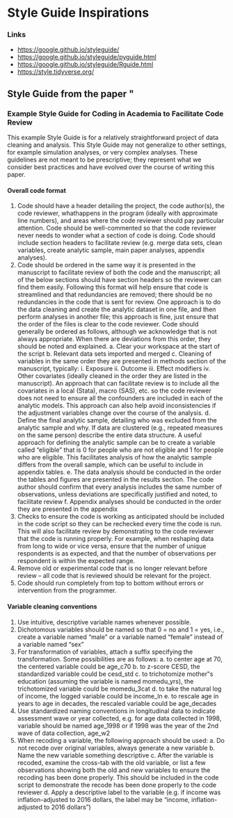 # Style Guide Inspirations

### Links

* https://google.github.io/styleguide/
* https://google.github.io/styleguide/pyguide.html
* https://google.github.io/styleguide/Rguide.html
* https://style.tidyverse.org/


## Style Guide from the paper "

### Example Style Guide for Coding in Academia to Facilitate Code Review
This example Style Guide is for a relatively straightforward project of data cleaning and analysis. This
Style Guide may not generalize to other settings, for example simulation analyses, or very complex
analyses. These guidelines are not meant to be prescriptive; they represent what we consider best
practices and have evolved over the course of writing this paper.

#### Overall code format

 1. Code should have a header detailing the project, the code author(s), the code reviewer, whathappens in the program (ideally with approximate line numbers), and areas where the code reviewer should pay particular attention. Code should be well-commented so that the code reviewer never needs to wonder what a section of code is doing. Code should include section headers to facilitate review (e.g. merge data sets, clean variables, create analytic sample, main paper analyses, appendix analyses).
 2. Code should be ordered in the same way it is presented in the manuscript to facilitate review of both the code and the manuscript; all of the below sections should have section headers so the reviewer can find them easily. Following this format will help ensure that code is streamlined and that redundancies are removed; there should be no redundancies in the code that is sent for review. One approach is to do the data cleaning and create the analytic dataset in one file, and then perform analyses in another file; this approach is fine, just ensure that the order of the files is clear to the code reviewer. Code should generally be ordered as follows, although we acknowledge that is not always appropriate. When there are deviations from this order, they should be noted and explained.
  a. Clear your workspace at the start of the script
  b. Relevant data sets imported and merged
  c. Cleaning of variables in the same order they are presented in methods section of the manuscript, typically:
   i. Exposure
   ii. Outcome
   iii. Effect modifiers
   iv. Other covariates (ideally cleaned in the order they are listed in the manuscript). An approach that can facilitate review is to include all the covariates in a local (Stata), macro (SAS), etc. so the code reviewer does not need to ensure all the confounders are included in each of the analytic models. This approach can also help avoid inconsistencies if the adjustment variables change over the course of the analysis. 
  d. Define the final analytic sample, detailing who was excluded from the analytic sample and why. If data are clustered (e.g., repeated measures on the same person) describe the entire data structure. A useful approach for defining the analytic sample can be to create a variable called “eligible” that is 0 for people who are not eligible and 1 for people who are eligible. This facilitates analysis of how the analytic sample differs from the overall sample, which can be useful to include in appendix tables. 
  e. The data analysis should be conducted in the order the tables and figures are presented in the results section. The code author should confirm that every analysis includes the same number of observations, unless deviations are specifically justified and noted, to facilitate review
  f. Appendix analyses should be conducted in the order they are presented in the appendix
 3. Checks to ensure the code is working as anticipated should be included in the code script so they can be rechecked every time the code is run. This will also facilitate review by demonstrating to the code reviewer that the code is running properly. For example, when reshaping data from long to wide or vice versa, ensure that the number of unique respondents is as expected, and that the number of observations per respondent is within the expected range.
 4. Remove old or experimental code that is no longer relevant before review – all code that is reviewed should be relevant for the project.
 5. Code should run completely from top to bottom without errors or intervention from the programmer.

#### Variable cleaning conventions

 1. Use intuitive, descriptive variable names whenever possible.
 2. Dichotomous variables should be named so that 0 = no and 1 = yes, i.e., create a variable named “male” or a variable named “female” instead of a variable named “sex”
 3. For transformation of variables, attach a suffix specifying the transformation. Some possibilities are as follows:
  a. to center age at 70, the centered variable could be age_c70
  b. to z-score CESD, the standardized variable could be cesd_std
  c. to trichotomize mother‟s education (assuming the variable is named momedu_yrs), the trichotomized variable could be momedu_3cat
  d. to take the natural log of income, the logged variable could be income_ln
  e. to rescale age in years to age in decades, the rescaled variable could be age_decades
 4. Use standardized naming conventions in longitudinal data to indicate assessment wave or year collected, e.g. for age data collected in 1998, variable should be named age_1998 or if 1998 was the year of the 2nd wave of data collection, age_w2
 5. When recoding a variable, the following approach should be used:
  a. Do not recode over original variables, always generate a new variable
  b. Name the new variable something descriptive
  c. After the variable is recoded, examine the cross-tab with the old variable, or list a few observations showing both the old and new variables to ensure the recoding has been done properly. This should be included in the code script to demonstrate the recode has been done properly to the code reviewer
  d. Apply a descriptive label to the variable (e.g. if income was inflation-adjusted to 2016 dollars, the label may be “income, inflation-adjusted to 2016 dollars”)
